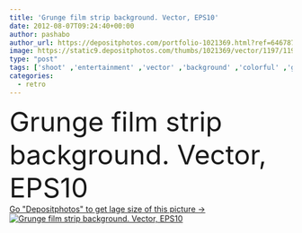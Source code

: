 ```yaml
---
title: 'Grunge film strip background. Vector, EPS10'
date: 2012-08-07T09:24:40+00:00
author: pashabo
author_url: https://depositphotos.com/portfolio-1021369.html?ref=64678756
image: https://static9.depositphotos.com/thumbs/1021369/vector/1197/11979044/api_thumb_450.jpg?forcejpeg=true
type: "post"
tags: ['shoot' ,'entertainment' ,'vector' ,'background' ,'colorful' ,'graphic' ,'illustration' ,'design' ,'photography' ,'paper' ,'decoration' ,'art' ,'abstract' ,'pattern' ,'border' ,'frame' ,'grunge' ,'grungy' ,'old' ,'photo' ,'picture' ,'retro' ,'vintage' ,'paint' ,'rainbow' ,'backdrop' ,'screen' ,'digital' ,'rays' ,'sunburst' ,'aged' ,'cover' ,'edge' ,'camera' ,'template' ,'scratch' ,'rough' ,'rust' ,'negative' ,'35mm' ,'cinema' ,'film' ,'strip' ,'noise' ,'positive' ,'movie' ,'pictures' ,'collage' ,'poster' ,'slide' ]
categories: 
  - retro
---
```

<div aling="center">
            <font size="60"> Grunge film strip background. Vector, EPS10</font>   
</div>
<div>
    <a href='https://static9.depositphotos.com/thumbs/1021369/vector/1197/11979044/api_thumb_450.jpg?forcejpeg=true?ref=64678756' target=_blank > Go "Depositphotos" to get lage size of this picture ->
        <img href='https://static9.depositphotos.com/thumbs/1021369/vector/1197/11979044/api_thumb_450.jpg?forcejpeg=true?ref=64678756' src='https://static9.depositphotos.com/1021369/1197/v/950/depositphotos_11979044-stock-illustration-grunge-film-strip-background-vector.jpg?forcejpeg=true' alt='Grunge film strip background. Vector, EPS10' >
    </a>
</div>
